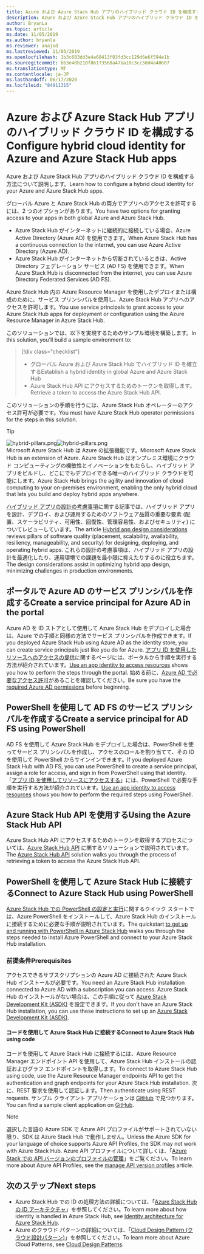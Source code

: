```yaml
---
title: Azure および Azure Stack Hub アプリのハイブリッド クラウド ID を構成する
description: Azure および Azure Stack Hub アプリのハイブリッド クラウド ID を構成する方法について説明します。
author: BryanLa
ms.topic: article
ms.date: 11/05/2019
ms.author: bryanla
ms.reviewer: anajod
ms.lastreviewed: 11/05/2019
ms.openlocfilehash: 1b3c683dd3e4a68413f83fd3cc129d6e6f594e1b
ms.sourcegitcommit: bb3e40b210f86173568a47ba18c3cc50d4a40607
ms.translationtype: MT
ms.contentlocale: ja-JP
ms.lasthandoff: 06/17/2020
ms.locfileid: "84911315"
---
```

# <a name="configure-hybrid-cloud-identity-for-azure-and-azure-stack-hub-apps"></a><span data-ttu-id="f7a66-103">Azure および Azure Stack Hub アプリのハイブリッド クラウド ID を構成する</span><span class="sxs-lookup"><span data-stu-id="f7a66-103">Configure hybrid cloud identity for Azure and Azure Stack Hub apps</span></span>

<span data-ttu-id="f7a66-104">Azure および Azure Stack Hub アプリのハイブリッド クラウド ID を構成する方法について説明します。</span><span class="sxs-lookup"><span data-stu-id="f7a66-104">Learn how to configure a hybrid cloud identity for your Azure and Azure Stack Hub apps.</span></span>

<span data-ttu-id="f7a66-105">グローバル Azure と Azure Stack Hub の両方でアプリへのアクセスを許可するには、2 つのオプションがあります。</span><span class="sxs-lookup"><span data-stu-id="f7a66-105">You have two options for granting access to your apps in both global Azure and Azure Stack Hub.</span></span>

 * <span data-ttu-id="f7a66-106">Azure Stack Hub がインターネットに継続的に接続している場合、Azure Active Directory (Azure AD) を使用できます。</span><span class="sxs-lookup"><span data-stu-id="f7a66-106">When Azure Stack Hub has a continuous connection to the internet, you can use Azure Active Directory (Azure AD).</span></span>
 * <span data-ttu-id="f7a66-107">Azure Stack Hub がインターネットから切断されているときは、Active Directory フェデレーション サービス (AD FS) を使用できます。</span><span class="sxs-lookup"><span data-stu-id="f7a66-107">When Azure Stack Hub is disconnected from the internet, you can use Azure Directory Federated Services (AD FS).</span></span>

<span data-ttu-id="f7a66-108">Azure Stack Hub 内の Azure Resource Manager を使用したデプロイまたは構成のために、サービス プリンシパルを使用し、Azure Stack Hub アプリへのアクセスを許可します。</span><span class="sxs-lookup"><span data-stu-id="f7a66-108">You use service principals to grant access to your Azure Stack Hub apps for deployment or configuration using the Azure Resource Manager in Azure Stack Hub.</span></span>

<span data-ttu-id="f7a66-109">このソリューションでは、以下を実現するためのサンプル環境を構築します。</span><span class="sxs-lookup"><span data-stu-id="f7a66-109">In this solution, you'll build a sample environment to:</span></span>

> [!div class="checklist"]
> - <span data-ttu-id="f7a66-110">グローバル Azure および Azure Stack Hub でハイブリッド ID を確立する</span><span class="sxs-lookup"><span data-stu-id="f7a66-110">Establish a hybrid identity in global Azure and Azure Stack Hub</span></span>
> - <span data-ttu-id="f7a66-111">Azure Stack Hub API にアクセスするためのトークンを取得します。</span><span class="sxs-lookup"><span data-stu-id="f7a66-111">Retrieve a token to access the Azure Stack Hub API.</span></span>

<span data-ttu-id="f7a66-112">このソリューションの手順を行うには、Azure Stack Hub オペレーターのアクセス許可が必要です。</span><span class="sxs-lookup"><span data-stu-id="f7a66-112">You must have Azure Stack Hub operator permissions for the steps in this solution.</span></span>

> [!Tip]  
> <span data-ttu-id="f7a66-113">![hybrid-pillars.png](./media/solution-deployment-guide-cross-cloud-scaling/hybrid-pillars.png)</span><span class="sxs-lookup"><span data-stu-id="f7a66-113">![hybrid-pillars.png](./media/solution-deployment-guide-cross-cloud-scaling/hybrid-pillars.png)</span></span>  
> <span data-ttu-id="f7a66-114">Microsoft Azure Stack Hub は Azure の拡張機能です。</span><span class="sxs-lookup"><span data-stu-id="f7a66-114">Microsoft Azure Stack Hub is an extension of Azure.</span></span> <span data-ttu-id="f7a66-115">Azure Stack Hub はオンプレミス環境にクラウド コンピューティングの機敏性とイノベーションをもたらし、ハイブリッド アプリをビルドし、どこにでもデプロイできる唯一のハイブリッド クラウドを可能にします。</span><span class="sxs-lookup"><span data-stu-id="f7a66-115">Azure Stack Hub brings the agility and innovation of cloud computing to your on-premises environment, enabling the only hybrid cloud that lets you build and deploy hybrid apps anywhere.</span></span>  
> 
> <span data-ttu-id="f7a66-116">[ハイブリッド アプリの設計の考慮事項](overview-app-design-considerations.md)に関する記事では、ハイブリッド アプリを設計、デプロイ、および運用するためのソフトウェア品質の重要な要素 (配置、スケーラビリティ、可用性、回復性、管理容易性、およびセキュリティ) についてレビューしています。</span><span class="sxs-lookup"><span data-stu-id="f7a66-116">The article [Hybrid app design considerations](overview-app-design-considerations.md) reviews pillars of software quality (placement, scalability, availability, resiliency, manageability, and security) for designing, deploying, and operating hybrid apps.</span></span> <span data-ttu-id="f7a66-117">これらの設計の考慮事項は、ハイブリッド アプリの設計を最適化したり、運用環境での課題を最小限に抑えたりするのに役立ちます。</span><span class="sxs-lookup"><span data-stu-id="f7a66-117">The design considerations assist in optimizing hybrid app design, minimizing challenges in production environments.</span></span>

## <a name="create-a-service-principal-for-azure-ad-in-the-portal"></a><span data-ttu-id="f7a66-118">ポータルで Azure AD のサービス プリンシパルを作成する</span><span class="sxs-lookup"><span data-stu-id="f7a66-118">Create a service principal for Azure AD in the portal</span></span>

<span data-ttu-id="f7a66-119">Azure AD を ID ストアとして使用して Azure Stack Hub をデプロイした場合は、Azure での手順と同様の方法でサービス プリンシパルを作成できます。</span><span class="sxs-lookup"><span data-stu-id="f7a66-119">If you deployed Azure Stack Hub using Azure AD as the identity store, you can create service principals just like you do for Azure.</span></span> <span data-ttu-id="f7a66-120">[アプリ ID を使用したリソースへのアクセスの提供](/azure-stack/operator/azure-stack-create-service-principals.md#manage-an-azure-ad-app-identity)に関するページには、ポータルから手順を実行する方法が紹介されています。</span><span class="sxs-lookup"><span data-stu-id="f7a66-120">[Use an app identity to access resources](/azure-stack/operator/azure-stack-create-service-principals.md#manage-an-azure-ad-app-identity) shows you how to perform the steps through the portal.</span></span> <span data-ttu-id="f7a66-121">始める前に、[Azure AD で必要なアクセス許可](/azure/azure-resource-manager/resource-group-create-service-principal-portal#required-permissions)があることを確認してください。</span><span class="sxs-lookup"><span data-stu-id="f7a66-121">Be sure you have the [required Azure AD permissions](/azure/azure-resource-manager/resource-group-create-service-principal-portal#required-permissions) before beginning.</span></span>

## <a name="create-a-service-principal-for-ad-fs-using-powershell"></a><span data-ttu-id="f7a66-122">PowerShell を使用して AD FS のサービス プリンシパルを作成する</span><span class="sxs-lookup"><span data-stu-id="f7a66-122">Create a service principal for AD FS using PowerShell</span></span>

<span data-ttu-id="f7a66-123">AD FS を使用して Azure Stack Hub をデプロイした場合は、PowerShell を使ってサービス プリンシパルを作成し、アクセスのロールを割り当てて、その ID を使用して PowerShell からサインインできます。</span><span class="sxs-lookup"><span data-stu-id="f7a66-123">If you deployed Azure Stack Hub with AD FS, you can use PowerShell to create a service principal, assign a role for access, and sign in from PowerShell using that identity.</span></span> <span data-ttu-id="f7a66-124">「[アプリ ID を使用してリソースにアクセスする](/azure-stack/operator/azure-stack-create-service-principals.md#manage-an-ad-fs-app-identity)」には、PowerShell で必要な手順を実行する方法が紹介されています。</span><span class="sxs-lookup"><span data-stu-id="f7a66-124">[Use an app identity to access resources](/azure-stack/operator/azure-stack-create-service-principals.md#manage-an-ad-fs-app-identity) shows you how to perform the required steps using PowerShell.</span></span>

## <a name="using-the-azure-stack-hub-api"></a><span data-ttu-id="f7a66-125">Azure Stack Hub API を使用する</span><span class="sxs-lookup"><span data-stu-id="f7a66-125">Using the Azure Stack Hub API</span></span>

<span data-ttu-id="f7a66-126">Azure Stack Hub API にアクセスするためのトークンを取得するプロセスについては、[Azure Stack Hub API](/azure-stack/user/azure-stack-rest-api-use.md) に関するソリューションで説明されています。</span><span class="sxs-lookup"><span data-stu-id="f7a66-126">The [Azure Stack Hub API](/azure-stack/user/azure-stack-rest-api-use.md)  solution walks you through the process of retrieving a token to access the Azure Stack Hub API.</span></span>

## <a name="connect-to-azure-stack-hub-using-powershell"></a><span data-ttu-id="f7a66-127">PowerShell を使用して Azure Stack Hub に接続する</span><span class="sxs-lookup"><span data-stu-id="f7a66-127">Connect to Azure Stack Hub using PowerShell</span></span>

<span data-ttu-id="f7a66-128">[Azure Stack Hub での PowerShell の設定と実行](/azure-stack/operator/azure-stack-powershell-install.md)に関するクイック スタートでは、Azure PowerShell をインストールして、Azure Stack Hub のインストールに接続するために必要な手順が説明されています。</span><span class="sxs-lookup"><span data-stu-id="f7a66-128">The quickstart [to get up and running with PowerShell in Azure Stack Hub](/azure-stack/operator/azure-stack-powershell-install.md) walks you through the steps needed to install Azure PowerShell and connect to your Azure Stack Hub installation.</span></span>

### <a name="prerequisites"></a><span data-ttu-id="f7a66-129">前提条件</span><span class="sxs-lookup"><span data-stu-id="f7a66-129">Prerequisites</span></span>

<span data-ttu-id="f7a66-130">アクセスできるサブスクリプションの Azure AD に接続された Azure Stack Hub インストールが必要です。</span><span class="sxs-lookup"><span data-stu-id="f7a66-130">You need an Azure Stack Hub installation connected to Azure AD with a subscription you can access.</span></span> <span data-ttu-id="f7a66-131">Azure Stack Hub のインストールがない場合は、この手順に従って [Azure Stack Development Kit (ASDK)](/azure-stack/asdk/asdk-install.md) を設定できます。</span><span class="sxs-lookup"><span data-stu-id="f7a66-131">If you don't have an Azure Stack Hub installation, you can use these instructions to set up an [Azure Stack Development Kit (ASDK)](/azure-stack/asdk/asdk-install.md).</span></span>

#### <a name="connect-to-azure-stack-hub-using-code"></a><span data-ttu-id="f7a66-132">コードを使用して Azure Stack Hub に接続する</span><span class="sxs-lookup"><span data-stu-id="f7a66-132">Connect to Azure Stack Hub using code</span></span>

<span data-ttu-id="f7a66-133">コードを使用して Azure Stack Hub に接続するには、Azure Resource Manager エンドポイント API を使用して、Azure Stack Hub インストールの認証およびグラフ エンドポイントを取得します。</span><span class="sxs-lookup"><span data-stu-id="f7a66-133">To connect to Azure Stack Hub using code, use the Azure Resource Manager endpoints API to get the authentication and graph endpoints for your Azure Stack Hub installation.</span></span> <span data-ttu-id="f7a66-134">次に、REST 要求を使用して認証します。</span><span class="sxs-lookup"><span data-stu-id="f7a66-134">Then authenticate using REST requests.</span></span> <span data-ttu-id="f7a66-135">サンプル クライアント アプリケーションは [GitHub](https://github.com/shriramnat/HybridARMApplication) で見つかります。</span><span class="sxs-lookup"><span data-stu-id="f7a66-135">You can find a sample client application on [GitHub](https://github.com/shriramnat/HybridARMApplication).</span></span>

>[!Note]
><span data-ttu-id="f7a66-136">選択した言語の Azure SDK で Azure API プロファイルがサポートされていない限り、SDK は Azure Stack Hub で動作しません。</span><span class="sxs-lookup"><span data-stu-id="f7a66-136">Unless the Azure SDK for your language of choice supports Azure API Profiles, the SDK may not work with Azure Stack Hub.</span></span> <span data-ttu-id="f7a66-137">Azure API プロファイルについて詳しくは、「[Azure Stack での API バージョンのプロファイルの管理](/azure-stack/user/azure-stack-version-profiles.md)」をご覧ください。</span><span class="sxs-lookup"><span data-stu-id="f7a66-137">To learn more about Azure API Profiles, see the [manage API version profiles](/azure-stack/user/azure-stack-version-profiles.md) article.</span></span>

## <a name="next-steps"></a><span data-ttu-id="f7a66-138">次のステップ</span><span class="sxs-lookup"><span data-stu-id="f7a66-138">Next steps</span></span>

- <span data-ttu-id="f7a66-139">Azure Stack Hub での ID の処理方法の詳細については、「[Azure Stack Hub の ID アーキテクチャ](/azure-stack/operator/azure-stack-identity-architecture.md)」を参照してください。</span><span class="sxs-lookup"><span data-stu-id="f7a66-139">To learn more about how identity is handled in Azure Stack Hub, see [Identity architecture for Azure Stack Hub](/azure-stack/operator/azure-stack-identity-architecture.md).</span></span>
- <span data-ttu-id="f7a66-140">Azure のクラウド パターンの詳細については、「[Cloud Design Pattern (クラウド設計パターン)](https://docs.microsoft.com/azure/architecture/patterns)」を参照してください。</span><span class="sxs-lookup"><span data-stu-id="f7a66-140">To learn more about Azure Cloud Patterns, see [Cloud Design Patterns](https://docs.microsoft.com/azure/architecture/patterns).</span></span>
